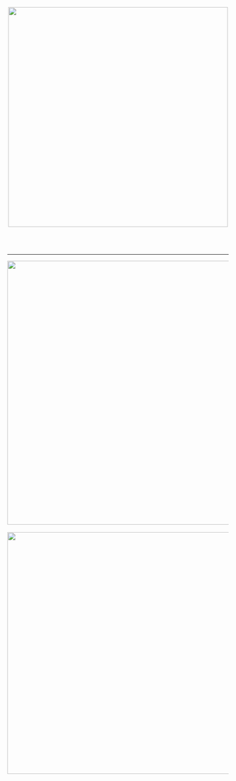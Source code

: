 <p align="center"><img src="https://user-images.githubusercontent.com/74038190/212284136-03988914-d899-44b4-b1d9-4eeccf656e44.gif" width="500"></p>
<br><br>

***

<img src="https://github.com/Anmol-Baranwal/Cool-GIFs-For-GitHub/assets/74038190/80728820-e06b-4f96-9c9e-9df46f0cc0a5" width="600">
<br><br>



<img src="https://media.giphy.com/media/v1.Y2lkPTc5MGI3NjExbWQ2d3UzZ3V0c216d3FvMnlnb2o1Zm84a203M2wwYnp3ZmY4ODE5MiZlcD12MV9pbnRlcm5hbF9naWZfYnlfaWQmY3Q9cw/oVfjoMZ9bzcFJ3TLB9/giphy.gif" width="1300" height="550">
<br><br>

